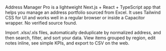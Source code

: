 Address Manager Pro is a lightweight Next.js + React + TypeScript app that helps you manage an address portfolio sourced from Excel. It uses Tailwind CSS for UI and works well in a regular browser or inside a Capacitor wrapper. No verified source found.

Import .xlsx/.xls files, automatically deduplicate by normalized address, and then search, filter, and sort your data. View items grouped by region, edit notes inline, see simple KPIs, and export to CSV on the web.
